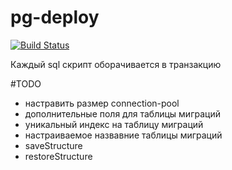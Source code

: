 # pg-deploy

[![Build Status](https://travis-ci.org/darkleaf/pg-deploy.svg?branch=master)](https://travis-ci.org/darkleaf/pg-deploy)

Каждый sql скрипт оборачивается в транзакцию

#TODO

* настравить размер connection-pool
* дополнительные поля для таблицы миграций
* уникальный индекс на таблицу миграций
* настраиваемое назвавние таблицы миграций
* saveStructure
* restoreStructure
